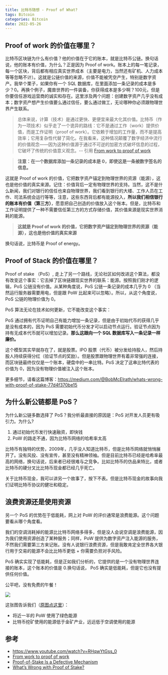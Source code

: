 ```yaml
---
title: 比特币随想 - Proof of What?
tags: Bitcoin
categories: Bitcoin
date: 2022-05-26
---
```


## Proof of work 的价值在哪里？

比特币区块链为什么有价值？他的价值在于它的账本，就是比特币公链。换句话说，他的账本有价值，为什么？正是因为 Proof of work。账本上的每一笔记录，每一个区块，背后都有相应真实世界成本（主要是电力，当然还有矿机、人力成本等等忽略不计）。这就是公链价值的来源，价值不能被凭空产生，特别是数字资产。我举个栗子，如果你有一个 SQL 数据库，在里面添加一条记录的成本是多少？0。再换个例子，魔兽世界的一件装备，你获得成本是多少啊？100元，但是你要信任游戏运营商的诚实和存在。这里涉及两个问题：创建数字资产几乎没有成本；数字资产想产生价值要么通过信任，要么通过做工，无论哪种你必须跟物理世界产生联系。

> 总体来说，计算（技术）是通过更快、更便宜来最大化其价值。比特币（作为一项技术）似乎走了一个诡异的路线：它不是通过工作（work）提供价值，而是工作证明（proof of work）。它依赖于增加的工作量，而不是提高效率；它用复杂性代替了简化。在我看来，这种情况颠覆了数字经济中流行的价值观念——因为这种价值源于通过不可逆的加密方式破坏信息的过程，它破坏了传统的价值意义观念。-- 引用 [From work to proof of work](https://www.journals.uchicago.edu/doi/epdf/10.1086/717303)

> **注意：在一个数据库添加一条记录的成本是 0，即使这是一条被数字签名的信息。**

这就是 Proof of work 的价值，它把数字资产锚定到物理世界的资源（能源），这也是他价值的真实来源。记住：价值背后一定有物理世界的支持。当然，这不是什么新闻，我们对银行的信任也来自物理世界，我们看到银行的大楼、工作人员在工作、司法系统会运行等等，注意，这些东西背后都有能源投入，**所以我们相信银行的账本有价值（第三方）**，愿意把自己创造的价值放入这个账本。但是，比特币和工作证明提供了一种不需要信任第三方的方式存储价值，其价值来源是现实世界消耗的能源。

> **这就是 Proof of work 的价值，它把数字资产锚定到物理世界的资源（能源），这也是他价值的真实来源**

换句话说，比特币是 Proof of energy。

## Proof of Stack 的价值在哪里？

Proof of stake （PoS）, 走上了另一个路线，无论社区如何改进这个算法，都没有改变这个事实：它去掉了区块链跟现实世界的联系：能源。按照我们刚才的逻辑，PoS 公链没有价值。从某种角度说，PoS 公链一条记录的成本几乎为 0 （当然运行服务器需要用电，但是跟 PoW 比起来可以忽略）。所以，从这个角度说，PoS 公链的物理价值为 0。

PoS 算法无论在技术如何更新，它不能改变这个事实：

PoS 通过拥有代币证明自己有能力增加一条记录，但是由于初始代币的获得几乎是没有成本的，因为 PoS 需要初始代币分发才可以启动节点运行。验证节点因为持有无成本代币就可以增加记录。**那么这跟向一个 SQL 数据库写入一条记录一样廉价。**

这个模型其实早就存在了，就是股票。IPO 股票（代币）被分发给持股人，然后持股人持续获得分红（验证节点的奖励）。但是股票跟物理世界有着非常强的连接，而区块链最终仅仅是一个账本，硬盘中的一串比特。PoS 决定了这串比特代表的价值为 0，因为没有物理价值被注入这个账本。

更多细节，请看这篇博客：https://medium.com/@BobMcElrath/whats-wrong-with-proof-of-stake-77d4f370be15

## 为什么新公链都是 PoS？

为什么新公链多数选择了 PoS？我分析最直接的原因是：PoS 对开发人员更有吸引力。为什么?

1. 通过初始代币发行快速融资，即快钱
2. PoW 的路走不通，因为比特币网络的哈希率太高

比特币有独特的优势，2009年，几乎没人知道比特币，但是比特币网络就悄悄展开了。没有风投、没有宣传，甚至没有精神领袖。但是目前比特币已经是哈希率最高的网络，换句话说，后来者已经很难与之竞争。比如比特币的仿品来特比，或者比特币的硬分叉比比特币现金都已经几乎死亡。

关于比特币现金，我可以讲另一个故事了，按下不表。但是比特币现金的故事向我们证明比特币协议的健壮和稳定。

## 浪费资源还是使用资源

另一个 PoS 的优势在于低能耗，网上对 PoW 的评价通常是浪费能源。这个问题要看从哪个角度看。

我们的空调消耗掉的能源比比特币网络多得多，但是没人会说空调是浪费能源，因为我们使用资源创造了某种服务；同样，PoW 提供为数字资产注入能源的服务，不然我们需要第三方来记账。没有人说银行浪费资源，但是我敢肯定全世界各大银行用于交易的能源不会比比特币更低 + 你需要负担对手风险。

PoS 确实实现了低能耗，但是正如我们分析的，它提供的是一个没有物理世界连接的账本，这个账本的价值是 0.换句话说， PoS 确实是低能耗，但是它也没有提供任何价值。

公平吧，没有免费的午餐！

![](https://i.imgur.com/1EOD1sz.png)

这张图告诉我们（[原图点这里](https://global-uploads.webflow.com/61d2416d1d63f07ecbfd010c/6269b2b0f7583e175cce2464_Key%20Facts%20on%20Bitcoin%20_%20the%20Environment-03%20_1_%20_1_%20_1_%20_1_%20(2).pdf)）：

- 将近一半的 PoW 使用了绿色能源
- 比特币挖矿使用的能源低于金矿产业，远远低于空调使用的能源

## 参考

- https://www.youtube.com/watch?v=RHqwYtGss_0
- [From work to proof of work](https://www.journals.uchicago.edu/doi/epdf/10.1086/717303)
- [Proof-of-Stake Is a Defective Mechanism](https://papers.ssrn.com/sol3/papers.cfm?abstract_id=4067739)
- [What’s Wrong with Proof of Stake?](https://medium.com/@BobMcElrath/whats-wrong-with-proof-of-stake-77d4f370be15)
